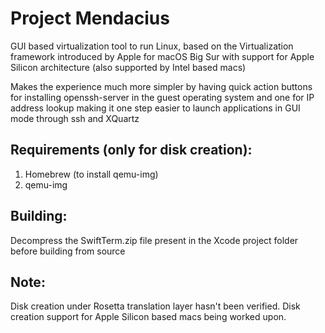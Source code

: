 # Project Mendacius

GUI based virtualization tool to run Linux, based on the Virtualization framework introduced by Apple for macOS Big Sur with support for Apple Silicon architecture (also supported by Intel based macs)

Makes the experience much more simpler by having quick action buttons for installing openssh-server in the guest operating system and one for IP address lookup making it one step easier to launch applications in GUI mode through ssh and XQuartz

## Requirements (only for disk creation):
1. Homebrew (to install qemu-img)
2. qemu-img

## Building:
Decompress the SwiftTerm.zip file present in the Xcode project folder before building from source

## Note:
Disk creation under Rosetta translation layer hasn't been verified.
Disk creation support for Apple Silicon based macs being worked upon.
